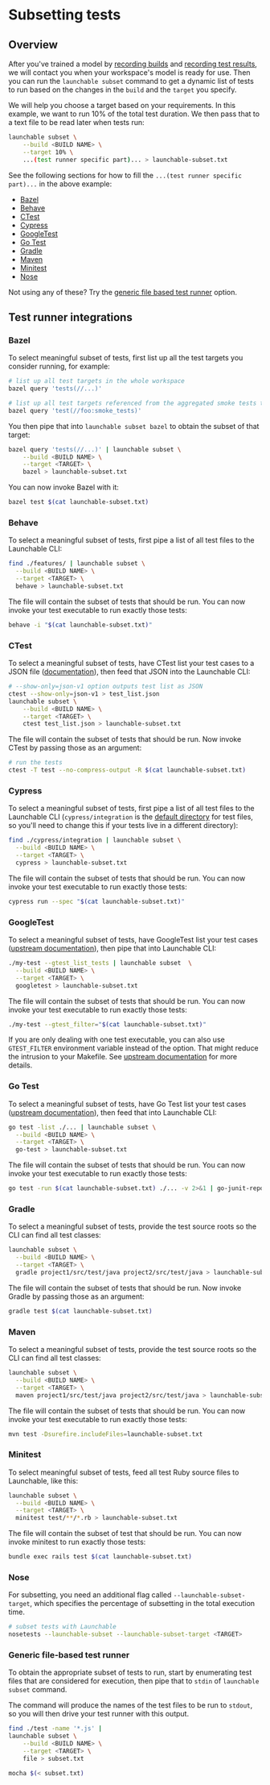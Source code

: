 # Subsetting tests

## Overview

After you've trained a model by [recording builds](../training-a-model/recording-builds.md) and [recording test results](../training-a-model/recording-test-results.md), we will contact you when your workspace's model is ready for use. Then you can run the `launchable subset` command to get a dynamic list of tests to run based on the changes in the `build` and the `target` you specify.

We will help you choose a target based on your requirements. In this example, we want to run 10% of the total test duration. We then pass that to a text file to be read later when tests run:

```bash
launchable subset \
    --build <BUILD NAME> \
    --target 10% \
    ...(test runner specific part)... > launchable-subset.txt
```

See the following sections for how to fill the `...(test runner specific part)...` in the above example:

* [Bazel](subsetting-tests.md#bazel)
* [Behave](subsetting-tests.md#behave)
* [CTest](subsetting-tests.md#ctest)
* [Cypress](subsetting-tests.md#cypress)
* [GoogleTest](subsetting-tests.md#googletest)
* [Go Test](subsetting-tests.md#go-test)
* [Gradle](subsetting-tests.md#gradle)
* [Maven](subsetting-tests.md#maven)
* [Minitest](subsetting-tests.md#minitest)
* [Nose](subsetting-tests.md#nose)

Not using any of these? Try the [generic file based test runner](subsetting-tests.md#generic-file-based-test-runner) option.

## Test runner integrations

### Bazel

To select meaningful subset of tests, first list up all the test targets you consider running, for example:

```bash
# list up all test targets in the whole workspace
bazel query 'tests(//...)'

# list up all test targets referenced from the aggregated smoke tests target
bazel query 'test(//foo:smoke_tests)'
```

You then pipe that into `launchable subset bazel` to obtain the subset of that target:

```bash
bazel query 'tests(//...)' | launchable subset \
    --build <BUILD NAME> \
    --target <TARGET> \
    bazel > launchable-subset.txt
```

You can now invoke Bazel with it:

```bash
bazel test $(cat launchable-subset.txt)
```

### Behave

To select a meaningful subset of tests, first pipe a list of all test files to the Launchable CLI:

```bash
find ./features/ | launchable subset \
  --build <BUILD NAME> \
  --target <TARGET> \
  behave > launchable-subset.txt
```

The file will contain the subset of tests that should be run. You can now invoke your test executable to run exactly those tests:

```bash
behave -i "$(cat launchable-subset.txt)"
```

### CTest

To select a meaningful subset of tests, have CTest list your test cases to a JSON file \([documentation](https://cmake.org/cmake/help/latest/manual/ctest.1.html)\), then feed that JSON into the Launchable CLI:

```bash
# --show-only=json-v1 option outputs test list as JSON
ctest --show-only=json-v1 > test_list.json
launchable subset \
    --build <BUILD NAME> \
    --target <TARGET> \
    ctest test_list.json > launchable-subset.txt
```

The file will contain the subset of tests that should be run. Now invoke CTest by passing those as an argument:

```bash
# run the tests
ctest -T test --no-compress-output -R $(cat launchable-subset.txt)
```

### Cypress

To select a meaningful subset of tests, first pipe a list of all test files to the Launchable CLI \(`cypress/integration` is the [default directory](https://docs.cypress.io/guides/core-concepts/writing-and-organizing-tests.html#Test-files) for test files, so you'll need to change this if your tests live in a different directory\):

```bash
find ./cypress/integration | launchable subset \
  --build <BUILD NAME> \
  --target <TARGET> \
  cypress > launchable-subset.txt
```

The file will contain the subset of tests that should be run. You can now invoke your test executable to run exactly those tests:

```bash
cypress run --spec "$(cat launchable-subset.txt)"
```

### GoogleTest

To select a meaningful subset of tests, have GoogleTest list your test cases \([upstream documentation](https://github.com/google/googletest/blob/master/googletest/docs/advanced.md#listing-test-names)\), then pipe that into Launchable CLI:

```bash
./my-test --gtest_list_tests | launchable subset  \
  --build <BUILD NAME> \
  --target <TARGET> \
  googletest > launchable-subset.txt
```

The file will contain the subset of tests that should be run. You can now invoke your test executable to run exactly those tests:

```bash
./my-test --gtest_filter="$(cat launchable-subset.txt)"
```

If you are only dealing with one test executable, you can also use `GTEST_FILTER` environment variable instead of the option. That might reduce the intrusion to your Makefile. See [upstream documentation](https://github.com/google/googletest/blob/master/googletest/docs/advanced.md#listing-test-names) for more details.

### Go Test

To select a meaningful subset of tests, have Go Test list your test cases \([upstream documentation](https://golang.org/cmd/go/#hdr-Testing_flags)\), then feed that into Launchable CLI:

```bash
go test -list ./... | launchable subset \
  --build <BUILD NAME> \
  --target <TARGET> \
  go-test > launchable-subset.txt
```

The file will contain the subset of tests that should be run. You can now invoke your test executable to run exactly those tests:

```bash
go test -run $(cat launchable-subset.txt) ./... -v 2>&1 | go-junit-report > report.xml
```

### Gradle

To select a meaningful subset of tests, provide the test source roots so the CLI can find all test classes:

```bash
launchable subset \
  --build <BUILD NAME> \
  --target <TARGET> \
  gradle project1/src/test/java project2/src/test/java > launchable-subset.txt
```

The file will contain the subset of tests that should be run. Now invoke Gradle by passing those as an argument:

```bash
gradle test $(cat launchable-subset.txt)
```

### Maven

To select a meaningful subset of tests, provide the test source roots so the CLI can find all test classes:

```bash
launchable subset \
  --build <BUILD NAME> \
  --target <TARGET> \
  maven project1/src/test/java project2/src/test/java > launchable-subset.txt
```

The file will contain the subset of tests that should be run. You can now invoke your test executable to run exactly those tests:

```bash
mvn test -Dsurefire.includeFiles=launchable-subset.txt
```

### Minitest

To select meaningful subset of tests, feed all test Ruby source files to Launchable, like this:

```bash
launchable subset \
  --build <BUILD NAME> \
  --target <TARGET> \
  minitest test/**/*.rb > launchable-subset.txt
```

The file will contain the subset of test that should be run. You can now invoke minitest to run exactly those tests:

```bash
bundle exec rails test $(cat launchable-subset.txt)
```

### Nose

For subsetting, you need an additional flag called `--launchable-subset-target`, which specifies the percentage of subsetting in the total execution time.

```bash
# subset tests with Launchable
nosetests --launchable-subset --launchable-subset-target <TARGET>
```

### Generic file-based test runner

To obtain the appropriate subset of tests to run, start by enumerating test files that are considered for execution, then pipe that to `stdin` of `launchable subset` command.

The command will produce the names of the test files to be run to `stdout`, so you will then drive your test runner with this output.

```bash
find ./test -name '*.js' | 
launchable subset \
    --build <BUILD NAME> \
    --target <TARGET> \
    file > subset.txt

mocha $(< subset.txt)
```

